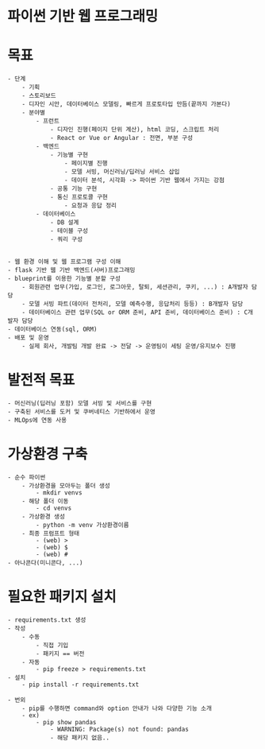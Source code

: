 # 파이썬 기반 웹 프로그래밍

# 목표

    - 단계
        - 기획
        - 스토리보드
        - 디자인 시안, 데이터베이스 모델링, 빠르게 프로토타입 만듬(끝까지 가본다)
        - 분야별
            - 프런트
                - 디자인 진행(페이지 단위 계산), html 코딩, 스크립트 처리
                - React or Vue or Angular : 전면, 부분 구성
            - 백엔드
                - 기능별 구현
                    - 페이지별 진행
                    - 모델 서빙, 머신러닝/딥러닝 서비스 삽입
                    - 데이터 분석, 시각화 -> 파이썬 기반 웹에서 가지는 강점
                - 공통 기능 구현
                - 통신 프로토콜 구현
                    - 요청과 응답 정리
            - 데이터베이스
                - DB 설계
                - 테이블 구성
                - 쿼리 구성


    - 웹 환경 이해 및 웹 프로그램 구성 이해
    - flask 기반 웹 기반 백엔드(서버)프로그래밍
    - blueprint를 이용한 기능별 분할 구성
        - 회원관련 업무(가입, 로그인, 로그아웃, 탈퇴, 세션관리, 쿠키, ...) : A개발자 담당
        - 모델 서빙 파트(데이터 전처리, 모델 예측수행, 응답처리 등등) : B개발자 담당
        - 데이터베이스 관련 업무(SQL or ORM 준비, API 준비, 데이터베이스 준비) : C개발자 담당
    - 데이터베이스 연동(sql, ORM)
    - 배포 및 운영
        - 실제 회사, 개발팀 개발 완료 -> 전달 -> 운영팀이 세팅 운영/유지보수 진행

# 발전적 목표

    - 머신러닝(딥러닝 포함) 모델 서빙 및 서비스를 구현
    - 구축된 서비스를 도커 및 쿠버네티스 기반하에서 운영
    - MLOps에 연동 사용

# 가상환경 구축

    - 순수 파이썬
        - 가상환경을 모아두는 폴더 생성
            - mkdir venvs
        - 해당 폴더 이동
            - cd venvs
        - 가상환경 생성
            - python -m venv 가상환경이름
        - 최종 프럼프트 형태
            - (web) >
            - (web) $
            - (web) #
    - 아나콘다(미니콘다, ...)

# 필요한 패키지 설치

    - requirements.txt 생성
    - 작성
        - 수동
            - 직접 기입
            - 패키지 == 버전
        - 자동
            - pip freeze > requirements.txt
    - 설치
        - pip install -r requirements.txt

    - 번외
        - pip를 수행하면 command와 option 안내가 나와 다양한 기능 소개
        - ex)
            - pip show pandas
                - WARNING: Package(s) not found: pandas
                - 해당 패키지 없음..

